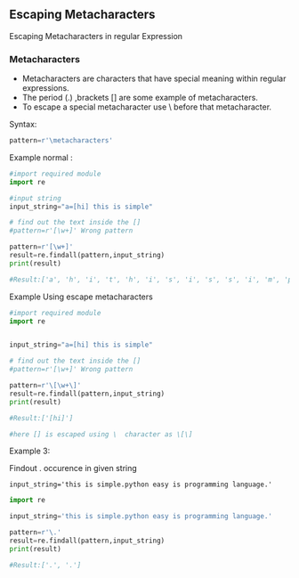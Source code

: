 ## Escaping Metacharacters

Escaping Metacharacters in regular Expression

### Metacharacters
- Metacharacters are characters that have special meaning within regular expressions. 
- The period (.) ,brackets []  are some example of  metacharacters.
- To escape a special metacharacter use \ before that metacharacter.

Syntax:
```python
pattern=r'\metacharacters'
```

Example normal :
```python
#import required module
import re

#input string
input_string="a=[hi] this is simple"

# find out the text inside the []
#pattern=r'[\w+]' Wrong pattern 

pattern=r'[\w+]'
result=re.findall(pattern,input_string)
print(result)

#Result:['a', 'h', 'i', 't', 'h', 'i', 's', 'i', 's', 's', 'i', 'm', 'p', 'l', 'e']
```

Example Using escape metacharacters
```python
#import required module
import re


input_string="a=[hi] this is simple"

# find out the text inside the []
#pattern=r'[\w+]' Wrong pattern 

pattern=r'\[\w+\]'
result=re.findall(pattern,input_string)
print(result)

#Result:['[hi]']

#here [] is escaped using \  character as \[\] 
```

Example 3:

Findout . occurence in given string
```
input_string='this is simple.python easy is programming language.'
```

```python
import re

input_string='this is simple.python easy is programming language.'

pattern=r'\.'
result=re.findall(pattern,input_string)
print(result)

#Result:['.', '.']
```
